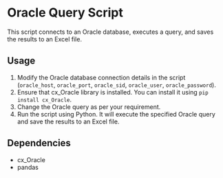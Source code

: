 # Oracle Query Script

This script connects to an Oracle database, executes a query, and saves the results to an Excel file.

## Usage

1. Modify the Oracle database connection details in the script (`oracle_host`, `oracle_port`, `oracle_sid`, `oracle_user`, `oracle_password`).
2. Ensure that cx_Oracle library is installed. You can install it using `pip install cx_Oracle`.
3. Change the Oracle query as per your requirement.
4. Run the script using Python. It will execute the specified Oracle query and save the results to an Excel file.

## Dependencies

- cx_Oracle
- pandas
